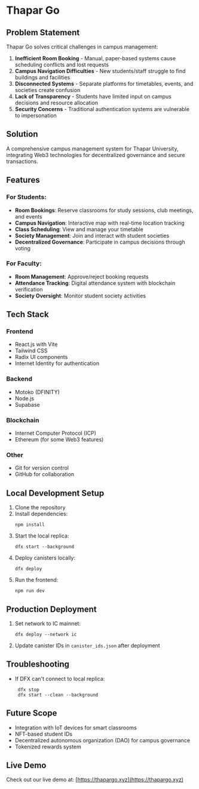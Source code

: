 # Thapar Go

## Problem Statement

Thapar Go solves critical challenges in campus management:

1. **Inefficient Room Booking** - Manual, paper-based systems cause scheduling conflicts and lost requests
2. **Campus Navigation Difficulties** - New students/staff struggle to find buildings and facilities
3. **Disconnected Systems** - Separate platforms for timetables, events, and societies create confusion
4. **Lack of Transparency** - Students have limited input on campus decisions and resource allocation
5. **Security Concerns** - Traditional authentication systems are vulnerable to impersonation

## Solution
A comprehensive campus management system for Thapar University, integrating Web3 technologies for decentralized governance and secure transactions.

## Features

### For Students:
- **Room Bookings**: Reserve classrooms for study sessions, club meetings, and events
- **Campus Navigation**: Interactive map with real-time location tracking
- **Class Scheduling**: View and manage your timetable
- **Society Management**: Join and interact with student societies
- **Decentralized Governance**: Participate in campus decisions through voting

### For Faculty:
- **Room Management**: Approve/reject booking requests
- **Attendance Tracking**: Digital attendance system with blockchain verification
- **Society Oversight**: Monitor student society activities

## Tech Stack

### Frontend
- React.js with Vite
- Tailwind CSS
- Radix UI components
- Internet Identity for authentication

### Backend
- Motoko (DFINITY)
- Node.js
- Supabase

### Blockchain
- Internet Computer Protocol (ICP)
- Ethereum (for some Web3 features)

### Other
- Git for version control
- GitHub for collaboration

## Local Development Setup

1. Clone the repository
2. Install dependencies:
   ```
   npm install
   ```
3. Start the local replica:
   ```
   dfx start --background
   ```
4. Deploy canisters locally:
   ```
   dfx deploy
   ```
5. Run the frontend:
   ```
   npm run dev
   ```

## Production Deployment

1. Set network to IC mainnet:
   ```
   dfx deploy --network ic
   ```
2. Update canister IDs in `canister_ids.json` after deployment

## Troubleshooting

- If DFX can't connect to local replica:
  ```
   dfx stop
   dfx start --clean --background
   ```

## Future Scope

- Integration with IoT devices for smart classrooms
- NFT-based student IDs
- Decentralized autonomous organization (DAO) for campus governance
- Tokenized rewards system

## Live Demo

Check out our live demo at: [https://thapargo.xyz](https://thapargo.xyz)
